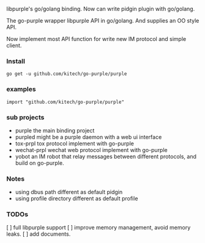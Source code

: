 
libpurple's go/golang binding. Now can write pidgin plugin with go/golang.

The go-purple wrapper libpurple API in go/golang. And supplies an OO style API. 

Now implement most API function for write new IM protocol and simple client.

### Install

    go get -u github.com/kitech/go-purple/purple
    
### examples

    import "github.com/kitech/go-purple/purple"

### sub projects

* purple the main binding project
* purpled might be a purple daemon with a web ui interface
* tox-prpl tox protocol implement with go-purple
* wechat-prpl wechat web protocol implement with go-purple
* yobot an IM robot that relay messages between different protocols, and build on go-purple.

### Notes

* using dbus path different as default pidgin
* using profile directory different as default profile

### TODOs

[ ] full libpurple support
[ ] improve memory management, avoid memory leaks.
[ ] add documents.
